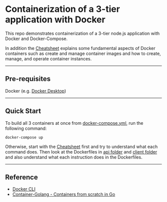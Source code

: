 # Containerization of a 3-tier application with Docker

This repo demonstrates containerization of a 3-tier node.js application with Docker and Docker-Compose.

In addition the [Cheatsheet](docker-cheatsheet.md) explains some fundamental aspects of Docker containers such as create and manage container images and how to create, manage, and operate container instances.

---

## Pre-requisites

Docker (e.g. [Docker Desktop](https://www.docker.com/products/docker-desktop/))

---

## Quick Start

To build all 3 containers at once from [docker-compose.yml](./docker-compose.yml), run the following command:

```
docker-compose up
```

Otherwise, start with the [Cheatsheet](docker-cheatsheet.md) first and try to understand what each command does. Then look at the Dockerfiles in [api folder](./api/) and [client folder](./client/) and also understand what each instruction does in the Dockerfiles.

---
## Reference

- [Docker CLI](https://docs.docker.com/engine/reference/commandline/cli/)
- [Container-Golang - Containers from scratch in Go](https://github.com/Memal7/container-golang)
